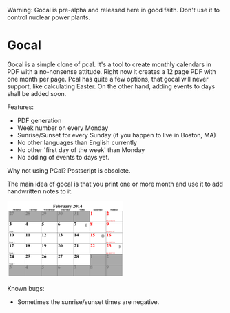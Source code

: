 Warning: Gocal is pre-alpha and released here in good faith. Don't use it to control nuclear power plants.

Gocal
=====

Gocal is a simple clone of pcal. It's a tool to create monthly calendars in PDF with a no-nonsense attitude.
Right now it creates a 12 page PDF with one month per page. Pcal has quite a few options, that gocal will
never support, like calculating Easter. On the other hand, adding events to days shall be added soon.

Features:

* PDF generation
* Week number on every Monday
* Sunrise/Sunset for every Sunday (if you happen to live in Boston, MA)
* No other languages than English currently
* No other 'first day of the week' than Monday
* No adding of events to days yet.

Why not using PCal? Postscript is obsolete.


The main idea of gocal is that you print one or more month and use it to add 
handwritten notes to it.

![Logo](http://github.com/StefanSchroeder/Gocal/blob/master/screenshot.png?raw=true)

Known bugs:

* Sometimes the sunrise/sunset times are negative.
